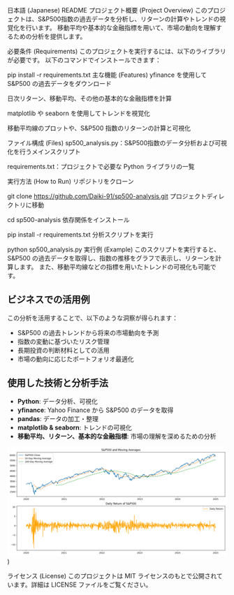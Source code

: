 日本語 (Japanese) README
プロジェクト概要 (Project Overview)
このプロジェクトは、S&P500指数の過去データを分析し、リターンの計算やトレンドの視覚化を行います。
移動平均や基本的な金融指標を用いて、市場の動向を理解するための分析を提供します。

必要条件 (Requirements)
このプロジェクトを実行するには、以下のライブラリが必要です。
以下のコマンドでインストールできます：

pip install -r requirements.txt
主な機能 (Features)
yfinance を使用して S&P500 の過去データをダウンロード

日次リターン、移動平均、その他の基本的な金融指標を計算

matplotlib や seaborn を使用してトレンドを視覚化

移動平均線のプロットや、S&P500 指数のリターンの計算と可視化

ファイル構成 (Files)
sp500_analysis.py：S&P500指数のデータ分析および可視化を行うメインスクリプト

requirements.txt：プロジェクトで必要な Python ライブラリの一覧

実行方法 (How to Run)
リポジトリをクローン

git clone https://github.com/Daiki-91/sp500-analysis.git
プロジェクトディレクトリに移動

cd sp500-analysis
依存関係をインストール

pip install -r requirements.txt
分析スクリプトを実行

python sp500_analysis.py
実行例 (Example)
このスクリプトを実行すると、S&P500 の過去データを取得し、指数の推移をグラフで表示し、リターンを計算します。
また、移動平均線などの指標を用いたトレンドの可視化も可能です。


## ビジネスでの活用例
この分析を活用することで、以下のような洞察が得られます：
- S&P500 の過去トレンドから将来の市場動向を予測
- 指数の変動に基づいたリスク管理
- 長期投資の判断材料としての活用
- 市場の動向に応じたポートフォリオ最適化

## 使用した技術と分析手法
- **Python**: データ分析、可視化
- **yfinance**: Yahoo Finance から S&P500 のデータを取得
- **pandas**: データの加工・整理
- **matplotlib & seaborn**: トレンドの可視化
- **移動平均、リターン、基本的な金融指標**: 市場の理解を深めるための分析

![S&P500の分析結果](images/Figure_1.png)
)


ライセンス (License)
このプロジェクトは MIT ライセンスのもとで公開されています。詳細は LICENSE ファイルをご覧ください。



